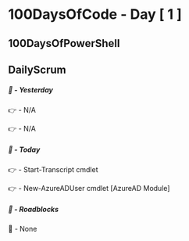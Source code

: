 # 100DaysOfCode - Day [ 1 ]     
## 100DaysOfPowerShell          
## DailyScrum                   


##### :checkered_flag: _-_ Yesterday

:point_right: _-_ N/A

:point_right: _-_ N/A

##### :checkered_flag: _-_ Today

:point_right: _-_ Start-Transcript cmdlet

:point_right: _-_ New-AzureADUser cmdlet [AzureAD Module]

##### :construction: _-_ Roadblocks

:construction_worker: _-_ None